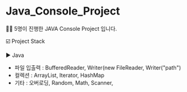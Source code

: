 # Java_Console_Project

👩‍💻 5명이 진행한 JAVA Console Project 입니다.

☑️ Project Stack

▶ Java
  - 파일 입출력 : BufferedReader, Writer(new FileReader, Writer("path")
  - 컬렉션 : ArrayList<T>, Iterator, HashMap<T>
  - 기타 : 오버로딩, Random, Math, Scanner, 



